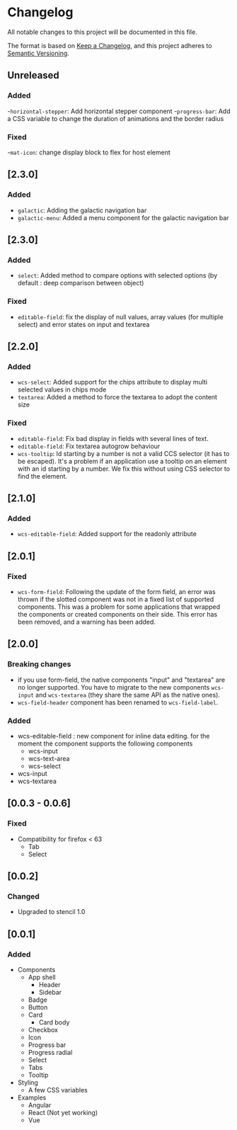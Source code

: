 # Changelog

All notable changes to this project will be documented in this file.

The format is based on [Keep a Changelog](https://keepachangelog.com/en/1.0.0/), and this project adheres
to [Semantic Versioning](https://semver.org/spec/v2.0.0.html).

## Unreleased

### Added
-`horizontal-stepper`: Add horizontal stepper component
-`progress-bar`: Add a CSS variable to change the duration of animations and the border radius

### Fixed
-`mat-icon`: change display block to flex for host element

## [2.3.0]

### Added

- `galactic`: Adding the galactic navigation bar
- `galactic-menu`: Added a menu component for the galactic navigation bar

## [2.3.0]

### Added

- `select`: Added method to compare options with selected options (by default : deep comparison between object)

### Fixed

- `editable-field`: fix the display of null values, array values (for multiple select) and error states on input and textarea

## [2.2.0]

### Added

- `wcs-select`: Added support for the chips attribute to display multi selected values in chips mode
- `textarea`: Added a method to force the textarea to adopt the content size

### Fixed

- `editable-field`: Fix bad display in fields with several lines of text.
- `editable-field`: Fix textarea autogrow behaviour
- `wcs-tooltip`: Id starting by a number is not a valid CCS selector (it has to be escaped). It's a problem if an
  application use a tooltip on an element with an id starting by a number. We fix this without using CSS selector
  to find the element.

## [2.1.0]

### Added

- `wcs-editable-field`: Added support for the readonly attribute

## [2.0.1]

### Fixed

- `wcs-form-field`: Following the update of the form field, an error was thrown if the slotted component was not in a
  fixed list of supported components. This was a problem for some applications that wrapped the components or created
  components on their side. This error has been removed, and a warning has been added.

## [2.0.0]

### Breaking changes

- if you use form-field, the native components "input" and "textarea" are no longer supported. You have to migrate to
  the new components `wcs-input` and `wcs-textarea` (they share the same API as the native ones).
- `wcs-field-header` component has been renamed to `wcs-field-label`.

### Added

- wcs-editable-field : new component for inline data editing. for the moment the component supports the following
  components
    - wcs-input
    - wcs-text-area
    - wcs-select
- wcs-input
- wcs-textarea

## [0.0.3 - 0.0.6]

### Fixed

- Compatibility for firefox < 63
    - Tab
    - Select

## [0.0.2]

### Changed

- Upgraded to stencil 1.0

## [0.0.1]

### Added

- Components
    - App shell
        - Header
        - Sidebar
    - Badge
    - Button
    - Card
        - Card body
    - Checkbox
    - Icon
    - Progress bar
    - Progress radial
    - Select
    - Tabs
    - Tooltip
- Styling
    - A few CSS variables
- Examples
    - Angular
    - React (Not yet working)
    - Vue
